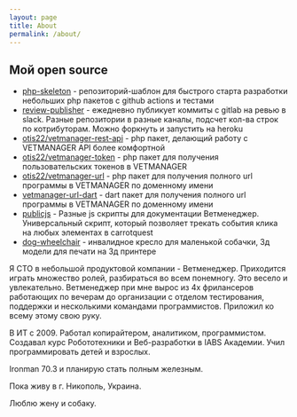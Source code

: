 ```yaml
---
layout: page
title: About
permalink: /about/
---
```


## Мой open source

* [php-skeleton](https://github.com/otis22/php-skeleton) - репозиторий-шаблон для быстрого старта разработки небольших php пакетов с github actions и тестами
* [review-publisher](https://github.com/otis22/review-publisher) - ежедневно публикует коммиты с gitlab на ревью в slack. Разные репозитории в разные каналы, подсчет кол-ва строк по котрибуторам. Можно форкнуть и запустить на heroku
* [otis22/vetmanager-rest-api](https://github.com/otis22/vetmanager-rest-api) - php пакет, делающий работу с VETMANAGER API более комфортной
* [otis22/vetmanager-token](https://github.com/otis22/vetmanager-token) - php пакет для получения пользовательских токенов в VETMANAGER
* [otis22/vetmanager-url](https://github.com/otis22/vetmanager-url) - php пакет для получения полного url программы в VETMANAGER по доменному имени
* [vetmanager-url-dart](https://github.com/otis22/vetmanager-url-dart) - dart пакет для получения полного url программы в VETMANAGER по доменному имени
* [publicjs](https://github.com/otis22/publicjs) - Разные js скрипты для документации Ветменеджер. Универсальный скрипт, который позволяет трекать события клика на любых элементах в carrotquest 
* [dog-wheelchair](https://github.com/otis22/dog-wheelchair) - инвалидное кресло для маленькой собачки, 3д модели для печати на 3д принтере

Я CTO в небольшой продуктовой компании - Ветменеджер. Приходится играть множество ролей, разбираться во всем понемногу. 
Это весело и увлекательно. Ветменеджер при мне вырос из 4х фрилансеров работающих по вечерам до организации с отделом тестирования, 
поддержки и несколькими командами программистов. Приложил ко всему этому свою руку. 

В ИТ с 2009. Работал копирайтером, аналитиком, программистом. Создавал курс Робототехники и Веб-разработки в IABS Академии.
Учил программировать детей и взрослых. 

Ironman 70.3 и планирую стать полным железным. 

Пока живу в г. Никополь, Украина. 

Люблю жену и собаку.
